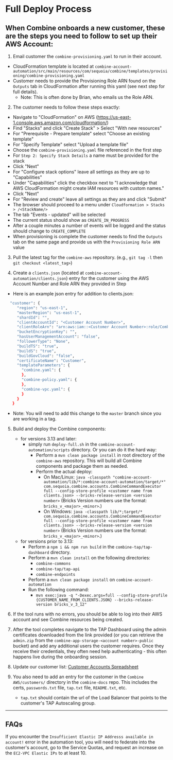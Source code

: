 # Full Deploy Process

## When Combine onboards a new customer, these are the steps you need to follow to set up their AWS Account:

1. Email customer the `combine-provisioning.yaml` to run in their account.
  - CloudFormation template is located at `combine-account-automation/src/main/resources/com/sequoia/combine/templates/provisioning/combine-provisioning.yaml`
  - Customer needs to provide the Provisioning Role ARN found on the `Outputs` tab in CloudFormation after running this yaml (see next step for full details).
    - Note: This is often done by Brian, who emails us the Role ARN.

2. The customer needs to follow these steps exactly:
  - Navigate to "CloudFormation" on AWS (https://us-east-1.console.aws.amazon.com/cloudformation/)
  - Find "Stacks" and click "Create Stack" > Select "With new resources"
  - For "Prerequisite - Prepare template" select "Choose an existing template"
  - For "Specify Template" select "Upload a template file"
  - Choose the `combine-provisioning.yaml` file referenced in the first step
  - For `Step 2: Specify Stack Details` a name must be provided for the stack
  - Click "Next"
  - For "Configure stack options" leave all settings as they are up to "Capabilities"
  - Under "Capabilities" click the checkbox next to "I acknowledge that AWS CloudFormation might create IAM resources with custom names."
  - Click "Next"
  - For "Review and create" leave all settings as they are and click "Submit"
  - The browser should proceed to a menu under `Cloudformation > Stacks > /<StackName/>`
  - The tab "Events - updated" will be selected
  - The current status should show as `CREATE_IN_PROGRESS`
  - After a couple minutes a number of events will be logged and the status should change to `CREATE_COMPLETE`
  - When provisioning is complete the customer needs to find the `Outputs` tab on the same page and provide us with the `Provisioning Role ARN` value

3. Pull the latest tag for the `combine-aws` repository. (e.g., `git tag -l` then `git checkout <latest_tag>`)

4. Create a `clients.json` (located at `combine-account-automation/clients.json`) entry for the customer using the AWS Account Number and Role ARN they provided in Step 
 - Here is an example json entry for addition to clients.json:
 ```bash
   "customer": {
      "region": "us-east-1",
      "masterRegion": "us-east-1",
      "shardId": "",
      "clientAccountId": "<Customer Account Number>",
      "clientRoleArn": "arn:aws:iam::<Customer Account Number>:role/Combine-Provisioning-Role",
      "bucketEncryptionKey": "",
      "hasUserManagementAccount": "false",
      "followerType": "None",
      "buildTS": "true",
      "buildS": "true",
      "buildGovCloud": "false",
      "certificateName": "Customer",
      "templateParameters": {
        "combine.yaml": {
        },
        "combine-policy.yaml": {
        },
        "combine-vpc.yaml": {
        }
      }
	}
 ```
  - Note: You will need to add this change to the `master` branch since you are working in a tag.

5. Build and deploy the Combine components:
    - for versions 3.13 and later: 
      - simply run `deploy-full.sh` in the `combine-account-automation/scripts` directory. Or you can do it the hard way:
        - Perform a `mvn clean package install` in root directory of the `combine-aws` repository. This will build all Combine components and package them as needed.
        - Perform the actual deploy:
          - On Mac/Linux: `java -classpath "combine-account-automation/lib/*:combine-account-automation/target/*" com.sequoia.combine.accounts.CombineCommandExecutor full --config-store-profile <customer name from clients.json> --bricks-release-version <version number>` (Bricks Version numbers use the format: `bricks_v_<major>_<minor>`.)
          - On Windows: `java -classpath lib/*;target/* com.sequoia.combine.accounts.CombineCommandExecutor full --config-store-profile <customer name from clients.json> --bricks-release-version <version number>` (Bricks Version numbers use the format: `bricks_v_<major>_<minor>`.)
    - for versions prior to 3.13:
      - Perform a `npm i && npm run build` in the `combine-tap/tap-dashboard` directory.
      - Perform a `mvn clean install` on the following directories:
        - `combine-commons`
        - `combine-tap/tap-api`
        - `combine-endpoints`
      - Perform a `mvn clean package install` on `combine-account-automation`
      - Run the following command:
        - `mvn exec:java -q "-Dexec.args=full --config-store-profile {CUSTOMER_NAME_FROM_CLIENTS.JSON} --bricks-release-version bricks_v_3_12"`

6. If the tool runs with no errors, you should be able to log into their AWS account and see Combine resources being created. 

7. After the tool completes navigate to the TAP Dashboard using the admin certificates downloaded from the link provided (or you can retrieve the `admin.zip` from the `combine-app-storage-<account number>-public` bucket) and add any additional users the customer requires. Once they receive their credentials, they often need help authenticating - this often happens live during the onboarding session.

8. Update our customer list: [Customer Accounts Spreadsheet](https://sequoiaholdingsllc-my.sharepoint.com/:x:/g/personal/bking_sequoiainc_com/EfVi7XircpJIsS2v8HHknPcBuRV2Lh3efr3AHteAP_VEcA?e=WfGGpt)

9. You also need to add an entry for the customer in the `Combine AWS/customers/` directory in the `combine-docs` repo. This includes the certs, `passwords.txt` file, `tap.txt` file, `README.txt`, etc.
    - `tap.txt` should contain the url of the Load Balancer that points to the customer's TAP Autoscaling group.


------

## FAQs

If you encounter the `Insufficient Elastic IP Addresss available in account!` error in the automation tool, you will need to federate into the customer's account, go to the Service Quotas, and request an increase on the `EC2-VPC Elastic IPs` to at least 10.